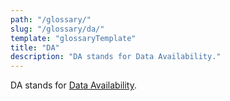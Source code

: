 ```yaml
---
path: "/glossary/"
slug: "/glossary/da/"
template: "glossaryTemplate"
title: "DA"
description: "DA stands for Data Availability."
---
```


DA stands for [Data Availability](https://celestia.org/glossary/data-availability/).
